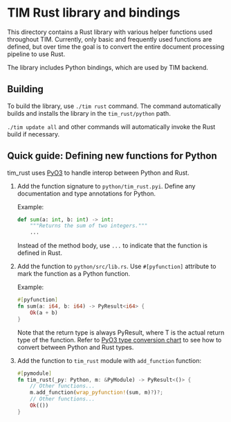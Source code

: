 # TIM Rust library and bindings

This directory contains a Rust library with various
helper functions used throughout TIM.
Currently, only basic and frequently used functions
are defined, but over time the goal is to convert the entire
document processing pipeline to use Rust.

The library includes Python bindings, which are used
by TIM backend.

## Building

To build the library, use `./tim rust` command.
The command automatically builds and installs the library
in the `tim_rust/python` path.

`./tim update all` and other commands will automatically
invoke the Rust build if necessary.

## Quick guide: Defining new functions for Python

tim_rust uses [PyO3](https://pyo3.rs/v0.19.2/) to handle interop between Python and Rust.

1. Add the function signature to `python/tim_rust.pyi`.
    Define any documentation and type annotations for Python.

    Example:
    ```python
    def sum(a: int, b: int) -> int:
        """Returns the sum of two integers."""
        ...
    ```
   
    Instead of the method body, use `...` to indicate that
    the function is defined in Rust.

2. Add the function to `python/src/lib.rs`.
    Use `#[pyfunction]` attribute to mark the function
    as a Python function.

    Example:
    ```rust
    #[pyfunction]
    fn sum(a: i64, b: i64) -> PyResult<i64> {
        Ok(a + b)
    }
    ```
   
    Note that the return type is always PyResult<T>,
    where T is the actual return type of the function.
    Refer to [PyO3 type conversion chart](https://pyo3.rs/v0.19.2/conversions/tables)
    to see how to convert between Python and Rust types.

3. Add the function to `tim_rust` module with `add_function` function:

    ```rust
    #[pymodule]
    fn tim_rust(_py: Python, m: &PyModule) -> PyResult<()> {
        // Other functions...
        m.add_function(wrap_pyfunction!(sum, m)?)?;
        // Other functions...
        Ok(())
    }
   ```
